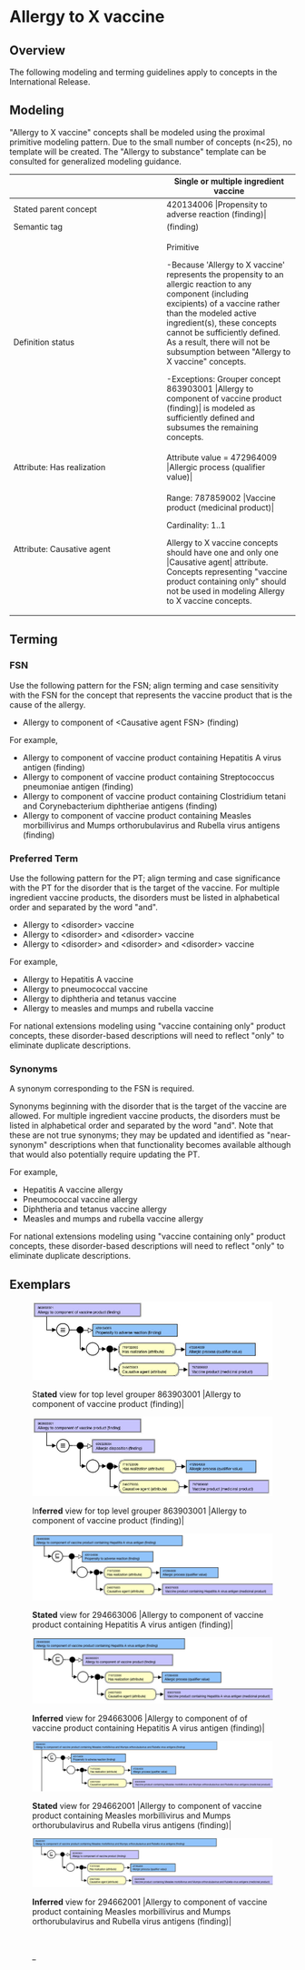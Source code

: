 # Allergy to X vaccine

## Overview

The following modeling and terming guidelines apply to concepts in the International Release.

## Modeling

"Allergy to X vaccine" concepts shall be modeled using the proximal primitive modeling pattern. Due to the small number of concepts (n<25), no template will be created. The "Allergy to substance" template can be consulted for generalized modeling guidance.

<table data-header-hidden><thead><tr><th width="255.8515625"></th><th>Single or multiple ingredient vaccine</th></tr></thead><tbody><tr><td>Stated parent concept</td><td>420134006 |Propensity to adverse reaction (finding)|</td></tr><tr><td>Semantic tag</td><td>(finding)</td></tr><tr><td>Definition status</td><td><p>Primitive </p><p></p><p>-Because 'Allergy to X vaccine' represents the propensity to an allergic reaction to any component (including excipients) of a vaccine rather than the modeled active ingredient(s), these concepts cannot be sufficiently defined. As a result, there will not be subsumption between "Allergy to X vaccine" concepts. </p><p></p><p>-Exceptions: Grouper concept 863903001 |Allergy to component of vaccine product (finding)| is modeled as sufficiently defined and subsumes the remaining concepts.</p></td></tr><tr><td>Attribute: Has realization</td><td>Attribute value = 472964009 |Allergic process (qualifier value)|</td></tr><tr><td>Attribute: Causative agent</td><td><p>Range: 787859002 |Vaccine product (medicinal product)| </p><p></p><p>Cardinality: 1..1</p><p></p><p>Allergy to X vaccine concepts should have one and only one |Causative agent| attribute. Concepts representing "vaccine product containing only" should not be used in modeling Allergy to X vaccine concepts. </p></td></tr></tbody></table>

## Terming

### FSN

Use the following pattern for the FSN; align terming and case sensitivity with the FSN for the concept that represents the vaccine product that is the cause of the allergy.

* Allergy to component of \<Causative agent FSN> (finding)

For example,

* Allergy to component of vaccine product containing Hepatitis A virus antigen (finding)
* Allergy to component of vaccine product containing Streptococcus pneumoniae antigen (finding)
* Allergy to component of vaccine product containing Clostridium tetani and Corynebacterium diphtheriae antigens (finding)
* Allergy to component of vaccine product containing Measles morbillivirus and Mumps orthorubulavirus and Rubella virus antigens (finding)

### Preferred Term

Use the following pattern for the PT; align terming and case significance with the PT for the disorder that is the target of the vaccine. For multiple ingredient vaccine products, the disorders must be listed in alphabetical order and separated by the word "and".

* Allergy to \<disorder> vaccine
* Allergy to \<disorder> and \<disorder> vaccine
* Allergy to \<disorder> and \<disorder> and \<disorder> vaccine

For example,

* Allergy to Hepatitis A vaccine
* Allergy to pneumococcal vaccine
* Allergy to diphtheria and tetanus vaccine
* Allergy to measles and mumps and rubella vaccine

For national extensions modeling using "vaccine containing only" product concepts, these disorder-based descriptions will need to reflect "only" to eliminate duplicate descriptions.

### Synonyms

A synonym corresponding to the FSN is required.

Synonyms beginning with the disorder that is the target of the vaccine are allowed. For multiple ingredient vaccine products, the disorders must be listed in alphabetical order and separated by the word "and". Note that these are not true synonyms; they may be updated and identified as "near-synonym" descriptions when that functionality becomes available although that would also potentially require updating the PT.

For example,

* Hepatitis A vaccine allergy
* Pneumococcal vaccine allergy
* Diphtheria and tetanus vaccine allergy
* Measles and mumps and rubella vaccine allergy

For national extensions modeling using "vaccine containing only" product concepts, these disorder-based descriptions will need to reflect "only" to eliminate duplicate descriptions.

## Exemplars

<figure><img src="../../../../../../.gitbook/assets/image (25) (1) (1).png" alt=""><figcaption><p>St<strong>ated</strong> view for top level grouper 863903001 |Allergy to component of vaccine product (finding)|</p></figcaption></figure>

<figure><img src="../../../../../../.gitbook/assets/image (26) (1) (1).png" alt=""><figcaption><p>In<strong>ferred</strong> view for top level grouper 863903001 |Allergy to component of vaccine product (finding)|</p></figcaption></figure>

<figure><img src="../../../../../../.gitbook/assets/image (27) (1) (1).png" alt=""><figcaption><p><strong>Stated</strong> view for 294663006 |Allergy to component of vaccine product containing Hepatitis A virus antigen (finding)|</p></figcaption></figure>

<figure><img src="../../../../../../.gitbook/assets/image (29) (1) (1).png" alt=""><figcaption><p><strong>Inferred</strong> view for 294663006 |Allergy to component of of vaccine product containing Hepatitis A virus antigen (finding)|</p></figcaption></figure>

<figure><img src="../../../../../../.gitbook/assets/image (28) (1) (1).png" alt=""><figcaption><p><strong>Stated</strong> view for 294662001 |Allergy to component of vaccine product containing Measles morbillivirus and Mumps orthorubulavirus and Rubella virus antigens (finding)|</p></figcaption></figure>

<figure><img src="../../../../../../.gitbook/assets/image (31) (1) (1).png" alt=""><figcaption><p><strong>Inferred</strong> view for 294662001 |Allergy to component of vaccine product containing Measles morbillivirus and Mumps orthorubulavirus and Rubella virus antigens (finding)|</p></figcaption></figure>

<figure><img src="../../../../../../authoring/clinical-finding-and-disorder/images/174690426.png" alt=""><figcaption><p>_</p></figcaption></figure>
